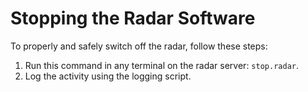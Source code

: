 # Stopping the Radar Software

To properly and safely switch off the radar, follow these steps:

1. Run this command in any terminal on the radar server: `stop.radar`.
1. Log the activity using the logging script.
